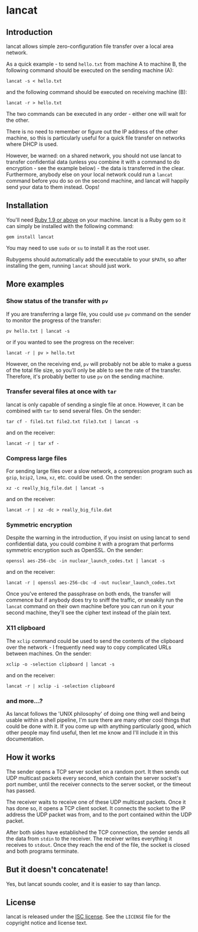 lancat
======

Introduction
------------

lancat allows simple zero-configuration file transfer over a local area
network.

As a quick example - to send `hello.txt` from machine A to machine B, the
following command should be executed on the sending machine (A):

    lancat -s < hello.txt

and the following command should be executed on receiving machine (B):

    lancat -r > hello.txt

The two commands can be executed in any order - either one will wait for the
other.

There is no need to remember or figure out the IP address of the other machine,
so this is particularly useful for a quick file transfer on networks where DHCP
is used.

However, be warned: on a shared network, you should not use lancat to transfer
confidential data (unless you combine it with a command to do encryption - see
the example below) - the data is transferred in the clear. Furthermore, anybody
else on your local network could run a `lancat` command before you do so on the
second machine, and lancat will happily send your data to them instead. Oops!

Installation
------------

You'll need [Ruby 1.9 or above][ruby] on your machine. lancat is a Ruby gem so
it can simply be installed with the following command:

    gem install lancat

You may need to use `sudo` or `su` to install it as the root user.

Rubygems should automatically add the executable to your `$PATH`, so after
installing the gem, running `lancat` should just work.

More examples
-------------

### Show status of the transfer with `pv`

If you are transferring a large file, you could use `pv` command on the sender
to monitor the progress of the transfer:

    pv hello.txt | lancat -s

or if you wanted to see the progress on the receiver:

    lancat -r | pv > hello.txt

However, on the receiving end, `pv` will probably not be able to make a guess
of the total file size, so you'll only be able to see the rate of the transfer.
Therefore, it's probably better to use `pv` on the sending machine.

### Transfer several files at once with `tar`

lancat is only capable of sending a single file at once. However, it can be
combined with `tar` to send several files. On the sender:

    tar cf - file1.txt file2.txt file3.txt | lancat -s

and on the receiver:

    lancat -r | tar xf -

### Compress large files

For sending large files over a slow network, a compression program such as
`gzip`, `bzip2`, `lzma`, `xz`, etc. could be used. On the sender:

    xz -c really_big_file.dat | lancat -s

and on the receiver:

    lancat -r | xz -dc > really_big_file.dat

### Symmetric encryption

Despite the warning in the introduction, if you insist on using lancat to send
confidential data, you could combine it with a program that performs symmetric
encryption such as OpenSSL. On the sender:

    openssl aes-256-cbc -in nuclear_launch_codes.txt | lancat -s

and on the receiver:

    lancat -r | openssl aes-256-cbc -d -out nuclear_launch_codes.txt

Once you've entered the passphrase on both ends, the transfer will commence but
if anybody does try to sniff the traffic, or sneakily run the `lancat` command
on their own machine before you can run on it your second machine, they'll see
the cipher text instead of the plain text.

### X11 clipboard

The `xclip` command could be used to send the contents of the clipboard over
the network - I frequently need way to copy complicated URLs between machines.
On the sender:

    xclip -o -selection clipboard | lancat -s

and on the receiver:

    lancat -r | xclip -i -selection clipboard

### and more...?

As lancat follows the 'UNIX philosophy' of doing one thing well and being
usable within a shell pipeline, I'm sure there are many other cool things that
could be done with it. If you come up with anything particularly good, which
other people may find useful, then let me know and I'll include it in this
documentation.

How it works
------------

The sender opens a TCP server socket on a random port. It then sends out UDP
multicast packets every second, which contain the server socket's port number,
until the receiver connects to the server socket, or the timeout has passed.

The receiver waits to receive one of these UDP multicast packets. Once it has
done so, it opens a TCP client socket. It connects the socket to the IP address
the UDP packet was from, and to the port contained within the UDP packet.

After both sides have established the TCP connection, the sender sends all the
data from `stdin` to the receiver. The receiver writes everything it receives to
`stdout`. Once they reach the end of the file, the socket is closed and both
programs terminate.

But it doesn't concatenate!
---------------------------

Yes, but lancat sounds cooler, and it is easier to say than lancp.

License
-------

lancat is released under the [ISC license][isc]. See the `LICENSE` file for the
copyright notice and license text.

[ruby]: http://www.ruby-lang.org/
[isc]: http://www.tldrlegal.com/license/isc-license
